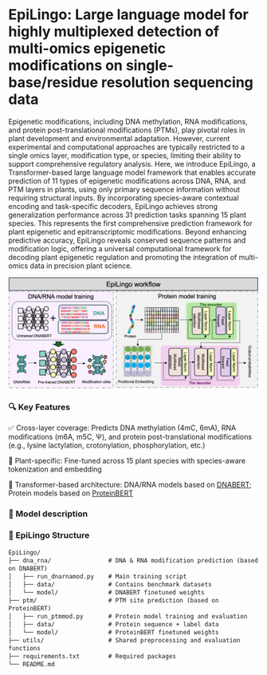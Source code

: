 # EpiLingo: Large language model for highly multiplexed detection of multi-omics epigenetic modifications on single-base/residue resolution sequencing data
Epigenetic modifications, including DNA methylation, RNA modifications, and protein post-translational modifications (PTMs), play pivotal roles in plant development and environmental adaptation. However, current experimental and computational approaches are typically restricted to a single omics layer, modification type, or species, limiting their ability to support comprehensive regulatory analysis. Here, we introduce EpiLingo, a Transformer-based large language model framework that enables accurate prediction of 11 types of epigenetic modifications across DNA, RNA, and PTM layers in plants, using only primary sequence information without requiring structural inputs. By incorporating species-aware contextual encoding and task-specific decoders, EpiLingo achieves strong generalization performance across 31 prediction tasks spanning 15 plant species. This represents the first comprehensive prediction framework for plant epigenetic and epitranscriptomic modifications. Beyond enhancing predictive accuracy, EpiLingo reveals conserved sequence patterns and modification logic, offering a universal computational framework for decoding plant epigenetic regulation and promoting the integration of multi-omics data in precision plant science. 

![image](workflow.png)
### 🔍 Key Features
✅ Cross-layer coverage: Predicts DNA methylation (4mC, 6mA), RNA modifications (m6A, m5C, Ψ), and protein post-translational modifications (e.g., lysine lactylation, crotonylation, phosphorylation, etc.)

🌱 Plant-specific: Fine-tuned across 15 plant species with species-aware tokenization and embedding

🤖 Transformer-based architecture: DNA/RNA models based on [DNABERT](https://github.com/jerryji1993/DNABERT); Protein models based on [ProteinBERT](https://github.com/nadavbra/protein_bert)

### 🧠 Model description


### 📁 EpiLingo Structure
```
EpiLingo/
├── dna_rna/                # DNA & RNA modification prediction (based on DNABERT)
│   ├── run_dnarnamod.py    # Main training script
│   ├── data/               # Contains benchmark datasets
│   └── model/              # DNABERT finetuned weights
├── ptm/                    # PTM site prediction (based on ProteinBERT)
│   ├── run_ptmmod.py       # Protein model training and evaluation
│   ├── data/               # Protein sequence + label data
│   └── model/              # ProteinBERT finetuned weights
├── utils/                  # Shared preprocessing and evaluation functions
├── requirements.txt        # Required packages
└── README.md
```

